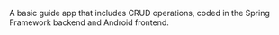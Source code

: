 A basic guide app that includes CRUD operations, coded in the Spring Framework backend and Android frontend.
